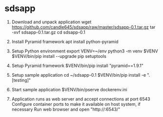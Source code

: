 sdsapp
======
    
1. Download and unpack application
wget https://github.com/candle645/sdsapp/raw/master/sdsapp-0.1.tar.gz
tar -xvf sdsapp-0.1.tar.gz
cd sdsapp-0.1
 
2. Install Pyramid framework
apt install python-pyramid
 
3. Setup Python environment
export VENV=~/env
python3 -m venv $VENV
$VENV/bin/pip install --upgrade pip setuptools
 
4. Setup Pyramid framework 
$VENV/bin/pip install "pyramid==1.9.1"

5. Setup sample application 
cd ~/sdsapp-0.1
$VENV/bin/pip install -e ".[testing]"

6. Start sample application
$VENV/bin/pserve dockerenv.ini

7. Application runs as web server and accept connections at port 6543 
Configure container ports to make it available on host system, if necessary
Run web browser and open "http://<youors server name or IP>:6543/"
